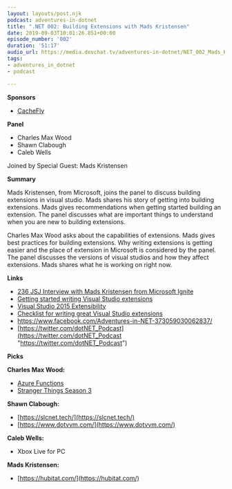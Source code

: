 ```yaml
---
layout: layouts/post.njk
podcast: adventures-in-dotnet
title: ".NET 002: Building Extensions with Mads Kristensen"
date: 2019-09-03T10:01:26.851+00:00
episode_number: '002'
duration: '51:17'
audio_url: https://media.devchat.tv/adventures-in-dotnet/NET_002_Mads_Kristensen.mp3
tags:
- adventures_in_dotnet
- podcast

---
```

**Sponsors**

* [CacheFly](https://www.cachefly.com/)

**Panel**

* Charles Max Wood
* Shawn Clabough
* Caleb Wells

Joined by Special Guest: Mads Kristensen

**Summary**

Mads Kristensen, from Microsoft, joins the panel to discuss building extensions in visual studio. Mads shares his story of getting into building extensions. Mads gives recommendations when getting started building an extension. The panel discusses what are important things to understand when you are new to building extensions.

Charles Max Wood asks about the capabilities of extensions. Mads gives best practices for building extensions. Why writing extensions is getting easier and the place of extension in Microsoft is considered by the panel. The panel discusses the versions of visual studios and how they affect extensions. Mads shares what he is working on right now.

**Links**

* [236 JSJ Interview with Mads Kristensen from Microsoft Ignite](https://devchat.tv/js-jabber/236-jsj-interview-with-mads-kristensen-from-microsoft-ignite/)
* [Getting started writing Visual Studio extensions](https://devblogs.microsoft.com/visualstudio/getting-started-writing-visual-studio-extensions/)
* [Visual Studio 2015 Extensibility](https://channel9.msdn.com/events/Build/2016/B886)
* [Checklist for writing great Visual Studio extensions](https://devblogs.microsoft.com/visualstudio/checklist-for-writing-great-visual-studio-extensions/)
* [https://www.facebook.com/Adventures-in-NET-373059030062837/       ](https://www.facebook.com/Adventures-in-NET-373059030062837/)
* [https://twitter.com/dotNET_Podcast](https://twitter.com/dotNET_Podcast "https://twitter.com/dotNET_Podcast")

**Picks**

**Charles Max Wood:**

* [Azure Functions](https://azure.microsoft.com/en-us/services/functions/?&ef_id=Cj0KCQjw753rBRCVARIsANe3o47pB1XzC2op4m9mAgmH6jA49KG9AOkh_y2BE7EyevyeXQRE-hCn5dsaAmG1EALw_wcB:G:s&OCID=AID2000128_SEM_d6ITB4fz&MarinID=d6ITB4fz_287547165559_azure%20functions_e_c__51932471248_kwd-308142478483&lnkd=Google_Azure_Brand&gclid=Cj0KCQjw753rBRCVARIsANe3o47pB1XzC2op4m9mAgmH6jA49KG9AOkh_y2BE7EyevyeXQRE-hCn5dsaAmG1EALw_wcB)
* [Stranger Things Season 3](https://www.netflix.com/title/80057281)

**Shawn Clabough:**

* [https://slcnet.tech/](https://slcnet.tech/)
* [https://www.dotvvm.com/](https://www.dotvvm.com/)

**Caleb Wells:**

* Xbox Live for PC

**Mads Kristensen:**

* [https://hubitat.com/](https://hubitat.com/)